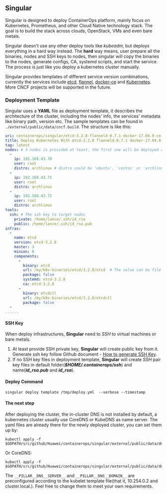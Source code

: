 ## Singular

Singular is designed to deploy ContainerOps platform, mainly focus on Kubernetes, Prometheus, and other Cloud Native technology stack. The goal is to build the stack across clouds, OpenStack, VMs and even bare metals.

Singular doesn't use any other deploy tools like _kubeadm_, but deploys everything in a hard way instead. The **hard** way means, user prepare all the binaries, nodes and SSH keys to nodes, then singular will copy the binaries to the nodes, generate configs, CA, systemd scripts, and start the service. The process is just like you deploy a kubernetes cluster manually.

Singular provides templates of different service version combinations, currently the services include [etcd](https://github.com/coreos/etcd), [flannel](https://github.com/coreos/flannel), [docker-ce](https://github.com/docker/docker-ce) and [Kubernetes](https://github.com/kubernetes/kubernetes). More CNCF projects will be supported in the future.

### Deployment Template

Singular uses a **YAML** file as deployment template, it describes the architecture of the cluster, including the nodes' info, the services' metadata like binary path, version etc. The sample templates can be found in `./external/public/data/cncf.build`. The structure is like this:

```yaml
uri: containerops/singular/etcd-3.2.8-flanneld-0.7.1-docker-17.04.0-ce-k8s-1.9.2
title: Deploy Kubernetes With etcd-3.2.8 flanneld-0.7.1 docker-17.04.0-ce k8s-1.9.2
tag: latest
nodes: # 3 nodes is provided at least, the first one will be deployed as kubernetes master node
  -
    ip: 192.168.43.70
    user: root
    distro: archlinux # distro could be 'ubuntu', 'centos' or 'archlinux'
  -
    ip: 192.168.43.71
    user: root
    distro: archlinux
  -
    ip: 192.168.43.72
    user: root
    distro: archlinux
tools:
  ssh: # The ssh key to target nodes
    private: /home/lance/.ssh/id_rsa
    public: /home/lance/.ssh/id_rsa.pub
infras:
  -
    name: etcd
    version: etcd-3.2.8
    master: 3
    minion: 0
    components:
      -
        binary: etcd
        url: /my/k8s-binaries/etcd/3.2.8/etcd  # The value can be file path or http url
        package: false
        systemd: etcd-3.2.8
        ca: etcd-3.2.8
      -
        binary: etcdctl
        url: /my/k8s-binaries/etcd/3.2.8/etcdctl
        package: false
  -
......
```


#### SSH Key

When deploy infrastructures, **Singular** need to _SSH_ to virtual machines or bare metals.

1. At least provide SSH private key, **Singular** will create public key from it. Generate ssh key follow Github document - [How to generate SSH Key](https://help.github.com/articles/generating-a-new-ssh-key-and-adding-it-to-the-ssh-agent).
2. If no SSH key files in deployment template, **Singular** will create _SSH_ pair key files in default folder(**_$HOME/.containerops/ssh_**) and name(**_id_rsa.pub_** and **_id_rsa_**).

#### Deploy Command

```
singular deploy template /tmp/deploy.yml  --verbose --timestamp
```
#### The next step

After deploying the cluster, the in-cluster DNS is not installed by default, a kubernetes cluster usually use CoreDNS or KubeDNS as name server. The yaml files are already there for the newly deployed cluster, you can set them up by:
```
kubectl apply -f $GOPATH/src/github/Huawei/containerops/singular/external/public/data/dns/kubedns.yaml
```
Or CoreDNS:
```
kubectl apply -f $GOPATH/src/github/Huawei/containerops/singular/external/public/data/dns/coredns.yaml
```

The `__PILLAR__DNS__SERVER__` and `__PILLAR__DNS__DOMAIN__` are preconfigured according to the kubelet template file(that it, 10.254.0.2 and cluster.local.). Feel free to change them to meet your own requirements.
